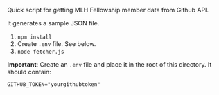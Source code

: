 Quick script for getting MLH Fellowship member data from Github API.

It generates a sample JSON file.

1. `npm install`
2. Create `.env` file. See below.
3. `node fetcher.js`

**Important**: Create an `.env` file and place it in the root of this directory. It should contain:

```
GITHUB_TOKEN="yourgithubtoken"
```
